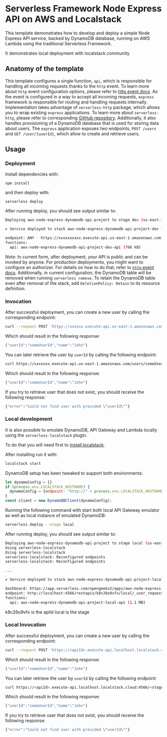 <!--
title: 'Serverless Framework Node Express API service backed by DynamoDB on AWS and localstack'
description: 'This template demonstrates how to develop and deploy a simple Node Express API service backed by DynamoDB running on AWS Lambda using the traditional Serverless Framework. It demonstrates local deployment with localstack community'
layout: Doc
framework: v3
platform: AWS / Localstack
language: nodeJS
priority: 1
authorLink: 'https://github.com/opengeekv2'
authorName: 'Marc Mauri'
authorAvatar: 'https://avatars.githubusercontent.com/u/901282?v=4'
-->

# Serverless Framework Node Express API on AWS and Localstack

This template demonstrates how to develop and deploy a simple Node Express API service, backed by DynamoDB database, running on AWS Lambda using the traditional Serverless Framework.

It demonstrates local deployment with localstack community


## Anatomy of the template

This template configures a single function, `api`, which is responsible for handling all incoming requests thanks to the `http` event. To learn more about `http` event configuration options, please refer to [http event docs](https://www.serverless.com/framework/docs/providers/aws/events/apigateway). As the event is configured in a way to accept all incoming requests, `express` framework is responsible for routing and handling requests internally. Implementation takes advantage of `serverless-http` package, which allows you to wrap existing `express` applications. To learn more about `serverless-http`, please refer to corresponding [GitHub repository](https://github.com/dougmoscrop/serverless-http). Additionally, it also handles provisioning of a DynamoDB database that is used for storing data about users. The `express` application exposes two endpoints, `POST /users` and `GET /user/{userId}`, which allow to create and retrieve users.

## Usage

### Deployment

Install dependencies with:

```
npm install
```

and then deploy with:

```
serverless deploy
```

After running deploy, you should see output similar to:

```bash
Deploying aws-node-express-dynamodb-api-project to stage dev (us-east-1)

✔ Service deployed to stack aws-node-express-dynamodb-api-project-dev (196s)

endpoint: ANY - https://xxxxxxxxxx.execute-api.us-east-1.amazonaws.com
functions:
  api: aws-node-express-dynamodb-api-project-dev-api (766 kB)
```

_Note_: In current form, after deployment, your API is public and can be invoked by anyone. For production deployments, you might want to configure an authorizer. For details on how to do that, refer to [`http` event docs](https://www.serverless.com/framework/docs/providers/aws/events/apigateway). Additionally, in current configuration, the DynamoDB table will be removed when running `serverless remove`. To retain the DynamoDB table even after removal of the stack, add `DeletionPolicy: Retain` to its resource definition.

### Invocation

After successful deployment, you can create a new user by calling the corresponding endpoint:

```bash
curl --request POST 'https://xxxxxx.execute-api.us-east-1.amazonaws.com/users' --header 'Content-Type: application/json' --data-raw '{"name": "John", "userId": "someUserId"}'
```

Which should result in the following response:

```bash
{"userId":"someUserId","name":"John"}
```

You can later retrieve the user by `userId` by calling the following endpoint:

```bash
curl https://xxxxxxx.execute-api.us-east-1.amazonaws.com/users/someUserId
```

Which should result in the following response:

```bash
{"userId":"someUserId","name":"John"}
```

If you try to retrieve user that does not exist, you should receive the following response:

```bash
{"error":"Could not find user with provided \"userId\""}
```

### Local development

It is also possible to emulate DynamoDB, API Gateway and Lambda locally using the `serverless-localstack` plugin.

To do that you will need first to [install localstack](https://docs.localstack.cloud/getting-started/installation/).

After installing run it with:

```bash
localstack start
```

DynamoDB setup has been tweaked to support both environments:

```js
let dynamoConfig = {}
if (process.env.LOCALSTACK_HOSTNAME) {
  dynamoConfig = {endpoint: "http://" + process.env.LOCALSTACK_HOSTNAME + ":4566" }
}
const client = new DynamoDBClient(dynamoConfig);
```

Running the following command with start both local API Gateway emulator as well as local instance of emulated DynamoDB:

```bash
serverless deploy --stage local
```
After running deploy, you should see output similar to:

```bash
Deploying aws-node-express-dynamodb-api-project to stage local (us-east-1, "serverless" provider)
Using serverless-localstack
Using serverless-localstack
serverless-localstack: Reconfigured endpoints
serverless-localstack: Reconfigured endpoints

...

✔ Service deployed to stack aws-node-express-dynamodb-api-project-local (30s)

dashboard: https://app.serverless.com/opengeekv2/apps/aws-node-express-dynamodb-api-project/aws-node-express-dynamodb-api-project/local/us-east-1
endpoint: http://localhost:4566/restapis/k8c26o9vfx/local/_user_request_
functions:
  api: aws-node-express-dynamodb-api-project-local-api (1.1 MB)
```

k8c26o9vfx is the apiId
local is the stage

### Local Invocation

After successful deployment, you can create a new user by calling the corresponding endpoint:

```bash
curl --request POST 'https://<apiId>.execute-api.localhost.localstack.cloud:4566/<stage>/users' --header 'Content-Type: application/json' --data-raw '{"name": "John", "userId": "someUserId"}'
```

Which should result in the following response:

```bash
{"userId":"someUserId","name":"John"}
```

You can later retrieve the user by `userId` by calling the following endpoint:

```bash
curl https://<apiId>.execute-api.localhost.localstack.cloud:4566/<stage>/users/someUserId
```

Which should result in the following response:

```bash
{"userId":"someUserId","name":"John"}
```

If you try to retrieve user that does not exist, you should receive the following response:

```bash
{"error":"Could not find user with provided \"userId\""}
```
